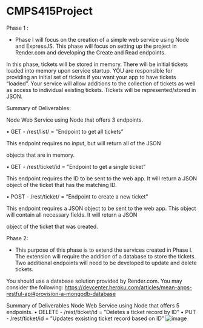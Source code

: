 # CMPS415Project

Phase 1 :

- Phase I will focus on the creation of a simple web service using Node and ExpressJS. This phase will focus on setting up the project in Render.com and developing the Create and Read endpoints.

In this phase, tickets will be stored in memory. There will be initial tickets loaded into memory upon service startup. YOU are responsible for providing an initial set of tickets if you want your app to have tickets “loaded”. Your service will allow additions to the collection of tickets as well as access to individual existing tickets. Tickets will be represented/stored in JSON.

 

Summary of Deliverables:



Node Web Service using Node that offers 3 endpoints.

• GET - /rest/list/ = ”Endpoint to get all tickets”

This endpoint requires no input, but will return all of the JSON

objects that are in memory.

• GET - /rest/ticket/id = ”Endpoint to get a single ticket”

This endpoint requires the ID to be sent to the web app. It will return a JSON object of the ticket that has the matching ID.

• POST - /rest/ticket/ = ”Endpoint to create a new ticket”

This endpoint requires a JSON object to be sent to the web app. This object will contain all necessary fields. It will return a JSON

object of the ticket that was created.


Phase 2:

- This purpose of this phase is to extend the services created in Phase I. The extension will require the addition of a database to store the tickets. Two additional endpoints will need to be developed to update and delete tickets.

You should use a database solution provided by Render.com. You may consider the following: https://devcenter.heroku.com/articles/mean-apps-restful-api#provision-a-mongodb-database

Summary of Deliverables
Node Web Service using Node that offers 5 endpoints.
• DELETE - /rest/ticket/id = ”Deletes a ticket record by ID”
• PUT - /rest/ticket/id = ”Updates exsisting ticket record based on ID”
![image](https://user-images.githubusercontent.com/75281930/233196024-2fbbb6fa-40c9-4221-b36f-fc9a988012ac.png)


